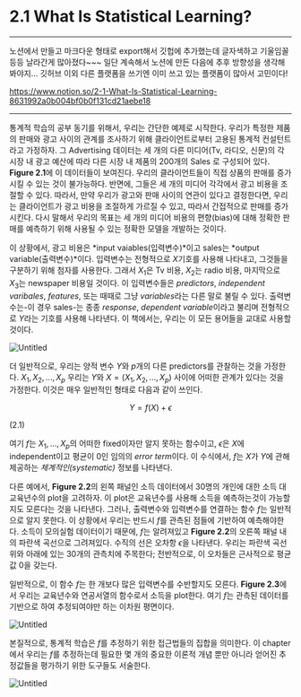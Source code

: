 # 2.1 What Is Statistical Learning?

-----------------------------------------------------------------------------------------------------
노션에서 만들고 마크다운 형태로 export해서 깃헙에 추가했는데 글자색하고 기울임꼴 등등 날라간게 많아졌다~~~
일단 계속해서 노션에 만든 다음에 추후 방향성을 생각해봐야지...
깃허브 이외 다른 플랫폼을 쓰기엔 이미 쓰고 있는 플랫폼이 많아서 고민이다!

https://www.notion.so/2-1-What-Is-Statistical-Learning-8631992a0b004bf0b0f131cd21aebe18

-----------------------------------------------------------------------------------------------------


 통계적 학습의 공부 동기를 위해서, 우리는 간단한 예제로 시작한다. 우리가 특정한 제품의 판매와 광고 사이의 관계를 조사하기 위해 클라이언트로부터 고용된 통계적 컨설턴트라고 가정하자. 그 Advertising 데이터는 세 개의 다른 미디어(Tv, 라디오, 신문)의 각 시장 내 광고 예산에 따라 다른 시장 내 제품의 200개의 Sales 로 구성되어 있다. **Figure 2.1**에 이 데이터들이 보여진다. 우리의 클라이언트들이 직접 상품의 판매를 증가시킬 수 있는 것이 불가능하다. 반면에, 그들은 세 개의 미디어 각각에서 광고 비용을 조절할 수 있다. 따라서, 만약 우리가 광고와 판매 사이의 연관이 있다고 결정한다면, 우리는 클라이언트가 광고 비용을 조절하게 가르질 수 있고, 따라서 간접적으로 판매를 증가시킨다. 다시 말해서 우리의 목표는 세 개의 미디어 비용의 편향(bias)에 대해 정확한 판매를 예측하기 위해 사용될 수 있는 정확한 모델을 개발하는 것이다. 

 이 상황에서, 광고 비용은 *input vaiables(입력변수)*이고 sales는 *output variable(출력변수)*이다. 입력변수는 전형적으로 $X$기호를 사용해 나타내고, 그것들을 구분하기 위해 첨자를 사용한다. 그래서 $X_1$은 Tv 비용,  $X_2$는 radio 비용, 마지막으로  $X_3$는 newspaper 비용일 것이다. 이 입력변수들은 *predictors*, *independent varibales*, *features*, 또는 때때로 그냥 *variables*라는 다른 말로 불릴 수 있다. 출력변수는-이 경우 sales-는 종종 *response*, *dependent variable*이라고 불리며 전형적으로 $Y$라는 기호를 사용해 나타낸다. 이 책에서는, 우리는 이 모든 용어들을 교대로 사용할 것이다. 

![Untitled](Untitled%208631992a0b004bf0b0f131cd21aebe18/Untitled.png)

 더 일반적으로, 우리는 양적 변수 $Y$와 $p$개의 다른 predictors를 관찰하는 것을 가정한다. $X_1, X_2, ... , X_p$ 우리는 $Y$와 $X=(X_1, X_2, ... , X_p)$ 사이에 어떠한 관계가 있다는 것을 가정한다. 이것은 매우 일반적인 형태로 다음과 같이 쓰인다.

$$
Y=f(X)+\epsilon
$$

(2.1)

여기 $f$는 $X_1, ..., X_p$의 어떠한 fixed이자만 알지 못하는 함수이고, $\epsilon$은 $X$에 independent이고 평균이 0인 임의의 *error term*이다. 이 수식에서, $f$는 $X$가 $Y$에 관해 제공하는 *체계적인(systematic)* 정보를 나타낸다. 

 다른 예에서, **Figure 2.2**의 왼쪽 패널인 소득 데이터에서 30명의 개인에 대한 소득 대 교육년수의 plot을 고려하자. 이 plot은 교육년수를 사용해 소득을 예측하는것이 가능할지도 모른다는 것을 나타낸다. 그러나, 출력변수와 입력변수를 연결하는 함수  $f$는 일반적으로 알지 못한다. 이 상황에서 우리는 반드시 $f$를 관측된 점들에 기반하여 예측해야한다. 소득이 모의실험 데이터이기 때문에, $f$는 알려져있고 **Figure 2.2**의 오른쪽 패널 내의 파란색 곡선으로 그려져있다. 수직의 선은 오차항 $\epsilon$을 나타낸다. 우리는 파란색 곡선 위와 아래에 있는 30개의 관측치에 주목한다; 전반적으로, 이 오차들은 근사적으로 평균값 0을 갖는다.

 일반적으로, 이 함수 $f$는 한 개보다 많은 입력변수를 수반할지도 모른다. **Figure 2.3**에서 우리는 교육년수와 연공서열의 함수로서 소득을 plot한다. 여기 $f$는 관측된 데이터를 기반으로 하여 추정되여야만 하는 이차원 평면이다.

![Untitled](Untitled%208631992a0b004bf0b0f131cd21aebe18/Untitled%201.png)

 본질적으로, 통계적 학습은 $f$를 추정하기 위한 접근법들의 집합을 의미한다. 이 chapter에서 우리는 $f$를 추정하는데 필요한 몇 개의 중요한 이론적 개념 뿐만 아니라 얻어진 추정값들을 평가하기 위한 도구들도 서술한다. 

![Untitled](Untitled%208631992a0b004bf0b0f131cd21aebe18/Untitled%202.png)



